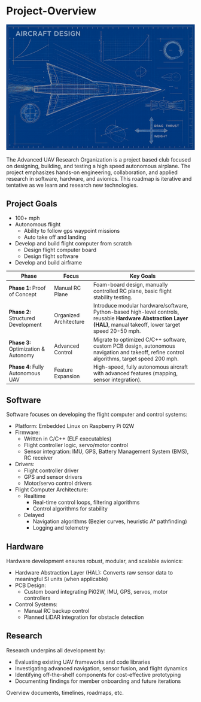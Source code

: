 # Project-Overview

![Decorative blueprint of airplane design](/assets/blueprint_background.png)

The Advanced UAV Research Organization is a project based club focused on designing, building, and testing a high speed autonomous airplane. The project emphasizes hands-on engineering, collaboration, and applied research in software, hardware, and avionics. This roadmap is iterative and tentative as we learn and research new technologies.


## Project Goals
- 100+ mph
- Autonomous flight
	- Ability to follow gps waypoint missions
	- Auto take off and landing
- Develop and build flight computer from scratch
	- Design flight computer board
	- Design flight software
- Develop and build airframe


| Phase                                | Focus                  | Key Goals                                                                                                                                                       |
| ------------------------------------ | ---------------------- | --------------------------------------------------------------------------------------------------------------------------------------------------------------- |
| **Phase 1:** Proof of Concept        | Manual RC Plane        | Foam-board design, manually controlled RC plane, basic flight stability testing.
| **Phase 2:** Structured Development  | Organized Architecture | Introduce modular hardware/software, Python-based high-level controls, reusable **Hardware Abstraction Layer (HAL)**, manual takeoff, lower target speed 20-50 mph. |
| **Phase 3:** Optimization & Autonomy | Advanced Control       | Migrate to optimized C/C++ software, custom PCB design, autonomous navigation and takeoff, refine control algorithms, target speed 200 mph.                     |
| **Phase 4:** Fully Autonomous UAV    | Feature Expansion      | High-speed, fully autonomous aircraft with advanced features (mapping, sensor integration).                                                                     |

## Software 
Software focuses on developing the flight computer and control systems:
* Platform: Embedded Linux on Raspberry Pi 02W
* Firmware:
    * Written in C/C++ (ELF executables)
    * Flight controller logic, servo/motor control
    * Sensor integration: IMU, GPS, Battery Management System (BMS), RC receiver
* Drivers:
  * Flight controller driver
  * GPS and sensor drivers
  * Motor/servo control drivers
* Flight Computer Architecture:
  * Realtime
    * Real-time control loops, filtering algorithms
    * Control algorithms for stability
  * Delayed
    * Navigation algorithms (Bezier curves, heuristic A* pathfinding)
    * Logging and telemetry

## Hardware
Hardware development ensures robust, modular, and scalable avionics:
* Hardware Abstraction Layer (HAL): Converts raw sensor data to meaningful SI units (when applicable)
* PCB Design:
  * Custom board integrating Pi02W, IMU, GPS, servos, motor controllers
* Control Systems:
  * Manual RC backup control
  * Planned LiDAR integration for obstacle detection

## Research
Research underpins all development by:
* Evaluating existing UAV frameworks and code libraries
* Investigating advanced navigation, sensor fusion, and flight dynamics
* Identifying off-the-shelf components for cost-effective prototyping
* Documenting findings for member onboarding and future iterations

Overview documents, timelines, roadmaps, etc.
